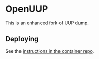 # OpenUUP

This is an enhanced fork of UUP dump.

## Deploying

See the [instructions in the container repo](https://somegit.dev/openuup/container#deploying).